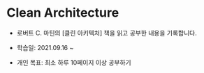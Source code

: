 # Clean Architecture

- 로버트 C. 마틴의 [클린 아키텍처] 책을 읽고 공부한 내용을 기록합니다.

- 학습일: 2021.09.16 ~

- 개인 목표: 최소 하루 10페이지 이상 공부하기
